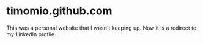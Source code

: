 # timomio.github.com

This was a personal website that I wasn't keeping up. Now it is a redirect to my LinkedIn profile.

